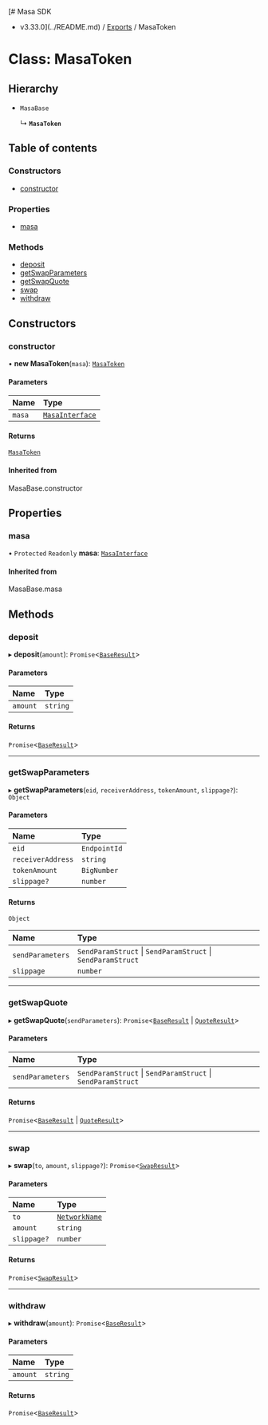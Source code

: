 [# Masa SDK
 - v3.33.0](../README.md) / [Exports](../modules.md) / MasaToken

# Class: MasaToken

## Hierarchy

- `MasaBase`

  ↳ **`MasaToken`**

## Table of contents

### Constructors

- [constructor](MasaToken.md#constructor)

### Properties

- [masa](MasaToken.md#masa)

### Methods

- [deposit](MasaToken.md#deposit)
- [getSwapParameters](MasaToken.md#getswapparameters)
- [getSwapQuote](MasaToken.md#getswapquote)
- [swap](MasaToken.md#swap)
- [withdraw](MasaToken.md#withdraw)

## Constructors

### constructor

• **new MasaToken**(`masa`): [`MasaToken`](MasaToken.md)

#### Parameters

| Name | Type |
| :------ | :------ |
| `masa` | [`MasaInterface`](../interfaces/MasaInterface.md) |

#### Returns

[`MasaToken`](MasaToken.md)

#### Inherited from

MasaBase.constructor

## Properties

### masa

• `Protected` `Readonly` **masa**: [`MasaInterface`](../interfaces/MasaInterface.md)

#### Inherited from

MasaBase.masa

## Methods

### deposit

▸ **deposit**(`amount`): `Promise`\<[`BaseResult`](../interfaces/BaseResult.md)\>

#### Parameters

| Name | Type |
| :------ | :------ |
| `amount` | `string` |

#### Returns

`Promise`\<[`BaseResult`](../interfaces/BaseResult.md)\>

___

### getSwapParameters

▸ **getSwapParameters**(`eid`, `receiverAddress`, `tokenAmount`, `slippage?`): `Object`

#### Parameters

| Name | Type |
| :------ | :------ |
| `eid` | `EndpointId` |
| `receiverAddress` | `string` |
| `tokenAmount` | `BigNumber` |
| `slippage?` | `number` |

#### Returns

`Object`

| Name | Type |
| :------ | :------ |
| `sendParameters` | `SendParamStruct` \| `SendParamStruct` \| `SendParamStruct` |
| `slippage` | `number` |

___

### getSwapQuote

▸ **getSwapQuote**(`sendParameters`): `Promise`\<[`BaseResult`](../interfaces/BaseResult.md) \| [`QuoteResult`](../interfaces/QuoteResult.md)\>

#### Parameters

| Name | Type |
| :------ | :------ |
| `sendParameters` | `SendParamStruct` \| `SendParamStruct` \| `SendParamStruct` |

#### Returns

`Promise`\<[`BaseResult`](../interfaces/BaseResult.md) \| [`QuoteResult`](../interfaces/QuoteResult.md)\>

___

### swap

▸ **swap**(`to`, `amount`, `slippage?`): `Promise`\<[`SwapResult`](../interfaces/SwapResult.md)\>

#### Parameters

| Name | Type |
| :------ | :------ |
| `to` | [`NetworkName`](../modules.md#networkname) |
| `amount` | `string` |
| `slippage?` | `number` |

#### Returns

`Promise`\<[`SwapResult`](../interfaces/SwapResult.md)\>

___

### withdraw

▸ **withdraw**(`amount`): `Promise`\<[`BaseResult`](../interfaces/BaseResult.md)\>

#### Parameters

| Name | Type |
| :------ | :------ |
| `amount` | `string` |

#### Returns

`Promise`\<[`BaseResult`](../interfaces/BaseResult.md)\>
